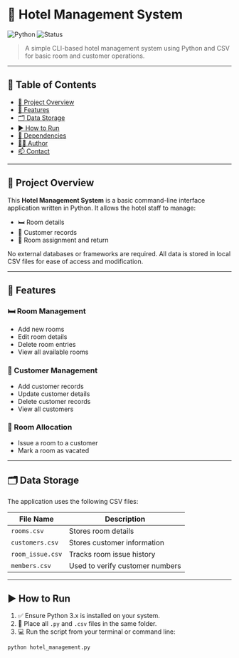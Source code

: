 # 🏨 Hotel Management System

![Python](https://img.shields.io/badge/Python-3.x-blue?logo=python)
![Status](https://img.shields.io/badge/Status-Working-brightgreen)
> A simple CLI-based hotel management system using Python and CSV for basic room and customer operations.

---

## 📌 Table of Contents

- [📌 Project Overview](#-project-overview)
- [🚀 Features](#-features)
- [🗂️ Data Storage](#️-data-storage)
- [▶️ How to Run](#️-how-to-run)
- [📎 Dependencies](#-dependencies)
- [👨‍💻 Author](#-author)
- [📫 Contact](#-contact)

---

## 📌 Project Overview

This **Hotel Management System** is a basic command-line interface application written in Python. It allows the hotel staff to manage:

- 🛏️ Room details
- 👤 Customer records
- 🔁 Room assignment and return

No external databases or frameworks are required. All data is stored in local CSV files for ease of access and modification.

---

## 🚀 Features

### 🛏️ Room Management
- Add new rooms
- Edit room details
- Delete room entries
- View all available rooms

### 👤 Customer Management
- Add customer records
- Update customer details
- Delete customer records
- View all customers

### 🔁 Room Allocation
- Issue a room to a customer
- Mark a room as vacated

---

## 🗂️ Data Storage

The application uses the following CSV files:

| File Name        | Description                          |
|------------------|--------------------------------------|
| `rooms.csv`      | Stores room details                  |
| `customers.csv`  | Stores customer information          |
| `room_issue.csv` | Tracks room issue history            |
| `members.csv`    | Used to verify customer numbers      |

---

## ▶️ How to Run

1. ✅ Ensure Python 3.x is installed on your system.
2. 📁 Place all `.py` and `.csv` files in the same folder.
3. 💻 Run the script from your terminal or command line:

```bash
python hotel_management.py
